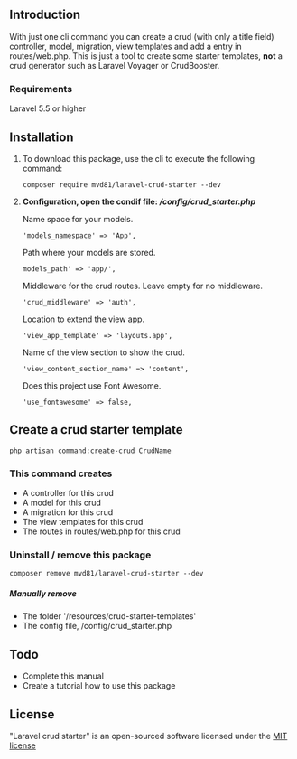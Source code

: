 
## Introduction

With just one cli command you can create a crud (with only a title field) controller, model, migration, view templates and add a entry in routes/web.php.
This is just a tool to create some starter templates, **not** a crud generator such as Laravel Voyager or CrudBooster.

### Requirements
Laravel 5.5 or higher

## Installation

1. To download this package, use the cli to execute the following command:

	```
	composer require mvd81/laravel-crud-starter --dev
	````

2. **Configuration, open the condif file: */config/crud_starter.php***

	Name space for your models.
	````
	'models_namespace' => 'App',
	````

	Path where your models are stored.
	````
	models_path' => 'app/',
	````
	
	Middleware for the crud routes. Leave empty for no middleware.
    ````
    'crud_middleware' => 'auth',
    ````
    	
	Location to extend the view app.
	````
	'view_app_template' => 'layouts.app',
	````
	
	Name of the view section to show the crud.
	````
	'view_content_section_name' => 'content',
	````
	
	Does this project use Font Awesome.
	````
	'use_fontawesome' => false,
	````
	
    	
	
## Create a crud starter template

````
php artisan command:create-crud CrudName
````

### This command creates
<ul>
	<li>A controller for this crud</li>
	<li>A model for this crud</li>
	<li>A migration for this crud</li>
	<li>The view templates for this crud</li>
	<li>The routes in routes/web.php for this crud</li>
</ul>

### Uninstall / remove this package
```
composer remove mvd81/laravel-crud-starter --dev
```
##### Manually remove 
<ul>
<li>The folder '/resources/crud-starter-templates'</li>
<li>The config file, /config/crud_starter.php</li>
</ul>

## Todo
<ul>
	<li>Complete this manual</li>
	<li>Create a tutorial how to use this package</li>
</ul>

## License

"Laravel crud starter" is an open-sourced software licensed under the <a href="https://opensource.org/licenses/MIT" target="_blank" title="MIT license">MIT license</a>

